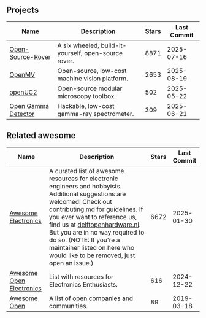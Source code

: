 ## Projects

| Name                                                                             | Description                                          | Stars | Last Commit |
|----------------------------------------------------------------------------------|------------------------------------------------------|-------|-------------|
| [Open-Source-Rover](https://github.com/nasa-jpl/open-source-rover)               | A six wheeled, build-it-yourself, open-source rover. | 8871  | 2025-07-16  |
| [OpenMV](https://github.com/openmv/openmv)                                       | Open-source, low-cost machine vision platform.       | 2653  | 2025-08-19  |
| [openUC2](https://github.com/openUC2/UC2-GIT)                                    | Open-source modular microscopy toolbox.              | 502   | 2025-05-22  |
| [Open Gamma Detector](https://github.com/Open-Gamma-Project/Open-Gamma-Detector) | Hackable, low-cost gamma-ray spectrometer.           | 309   | 2025-06-21  |

## Related awesome

| Name                                                                    | Description                                                                                                                                                                                                                                                                                                                                                                                            | Stars | Last Commit |
|-------------------------------------------------------------------------|--------------------------------------------------------------------------------------------------------------------------------------------------------------------------------------------------------------------------------------------------------------------------------------------------------------------------------------------------------------------------------------------------------|-------|-------------|
| [Awesome Electronics](https://github.com/kitspace/awesome-electronics)  | A curated list of awesome resources for electronic engineers and hobbyists. Additional suggestions are welcomed! Check out contributing.md for guidelines. If you ever want to reference us, find us at [delftopenhardware.nl](https://delftopenhardware.nl). But you are in no way required to do so. (NOTE: If you're a maintainer listed on here who would like to be removed, just open an issue.) | 6672  | 2025-01-30  |
| [Awesome Open Electronics](https://github.com/ajaymnk/open-electronics) | List with resources for Electronics Enthusiasts.                                                                                                                                                                                                                                                                                                                                                       | 616   | 2024-12-22  |
| [Awesome Open](https://github.com/paulhendricks/awesome-open)           | A list of open companies and communities.                                                                                                                                                                                                                                                                                                                                                              | 89    | 2019-03-18  |
